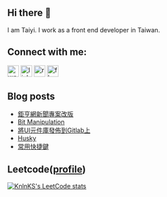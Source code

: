 ## Hi there 👋

I am Taiyi. I work as a front end developer in Taiwan.

## Connect with me:

<a href="https://moved0311.github.io/" target="_blank"><img alt="website" src="https://cdn-icons-png.flaticon.com/512/220/220208.png" width="26px"/></a>
<a href="https://www.linkedin.com/in/jiang-taiyi-7854ba205/" target="_blank"><img alt="linkedin" src="https://cdn-icons-png.flaticon.com/512/174/174857.png" width="26px"/></a>
<a href="https://moved0311.github.io/resume/" target="_blank"><img alt="resume" src="https://cdn-icons-png.flaticon.com/512/3135/3135692.png" width="26px"/></a>
<a href="https://www.facebook.com/profile.php?id=100000329876068" target="_blank"><img alt="fb" src="https://cdn-icons-png.flaticon.com/512/174/174848.png" width="26px"/></a>

## Blog posts

<!-- BLOG-POST-LIST:START -->
- [鉅亨網新聞專案改版](https://moved0311.github.io/2023-07-07-news-tech-stack/)
- [Bit Manipulation](https://moved0311.github.io/2023-03-17-bit-manipulation/)
- [將UI元件庫發佈到Gitlab上](https://moved0311.github.io/2023-03-02-publish-to-gitlab/)
- [Husky](https://moved0311.github.io/2023-02-03-husky/)
- [常用快捷鍵](https://moved0311.github.io/2023-01-16-Vscode/)
<!-- BLOG-POST-LIST:END -->

## Leetcode([profile](https://leetcode.com/moved0311/))

[![KnlnKS's LeetCode stats](https://leetcode-stats-six.vercel.app/?username=moved0311)](https://github.com/KnlnKS/leetcode-stats)

[website]:  https://www.taiyi.dev/
[resume]: https://moved0311.github.io/resume/
[facebook]: https://www.facebook.com/profile.php?id=100000329876068
[linkedin]: https://www.linkedin.com/in/jiang-taiyi-7854ba205/

<!-- update 20230528 -->
